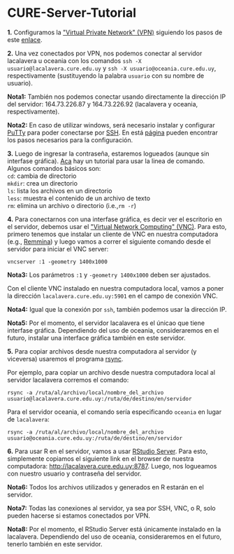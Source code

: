 # CURE-Server-Tutorial


**1.** Configuramos la ["Virtual Private Network" (VPN)](https://es.wikipedia.org/wiki/Red_privada_virtual) siguiendo los pasos de este [enlace](http://wiki.cure.edu.uy/index.php/Como_configurar_conexi%C3%B3n_VPN).



**2.** Una vez conectados por VPN, nos podemos conectar al servidor lacalavera u oceania con los comandos
`ssh -X usuario@lacalavera.cure.edu.uy` y `ssh -X usuario@oceania.cure.edu.uy`, respectivamente (sustituyendo la palabra `usuario` con su nombre de usuario). 

**Nota1:** También nos podemos conectar usando directamente la dirección IP del servidor: 164.73.226.87 y 164.73.226.92 (lacalavera y oceania, respectivamente).

**Nota2:** En caso de utilizar windows, será necesario instalar y configurar [PuTTy](https://www.putty.org/) para poder conectarse por [SSH](https://en.wikipedia.org/wiki/Secure_Shell). En está [página](https://phoenixnap.com/kb/install-putty-on-windows) pueden encontrar los pasos necesarios para la configuración. 

**3.** Luego de ingresar la contraseña, estaremos logueados (aunque sin interfase gráfica). [Aca](https://fortinux.gitbooks.io/humble_tips/content/usando_la_linea_de_comandos/) hay un tutorial para usar la linea de comando. 
Algunos comandos básicos son:  
```cd```: cambia de directorio  
```mkdir```: crea un directorio  
```ls```: lista los archivos en un directorio  
```less```: muestra el contenido de un archivo de texto  
```rm```: elimina un archivo o directorio (i.e.,```rm -r```)

**4.** Para conectarnos con una interfase gráfica, es decir ver el escritorio en el servidor, debemos usar el ["Virtual Network Computing" (VNC)](https://es.wikipedia.org/wiki/VNC). Para esto, primero tenemos que instalar un cliente de VNC en nuestra computadora (e.g., [Remmina](https://remmina.org)) y luego vamos a correr el siguiente comando desde el servidor para iniciar el VNC server:
```
vncserver :1 -geometry 1400x1000 
```

**Nota3:** Los parámetros ```:1``` y ```-geometry 1400x1000``` deben ser ajustados.

Con el cliente VNC instalado en nuestra computadora local, vamos a poner la dirección ```lacalavera.cure.edu.uy:5901``` en el campo de conexión VNC.

**Nota4:** Igual que la conexión por ```ssh```, también podemos usar la dirección IP.

**Nota5:** Por el momento, el servidor lacalavera es el únicao que tiene interfase gráfica. Dependiendo del uso de oceania, consideraremos en el futuro, instalar una interface gráfica también en este servidor.

**5.** Para copiar archivos desde nuestra computadora al servidor (y viceversa) usaremos el programa [rsync](https://kyup.com/tutorials/copy-files-rsync-ssh/).

Por ejemplo, para copiar un archivo desde nuestra computadora local al servidor lacalavera corremos el comando:

```
rsync -a /ruta/al/archivo/local/nombre_del_archivo usuario@lacalavera.cure.edu.uy:/ruta/de/destino/en/servidor
```

Para el servidor oceania, el comando sería especificando `oceania` en lugar de `lacalavera`:

```
rsync -a /ruta/al/archivo/local/nombre_del_archivo usuario@oceania.cure.edu.uy:/ruta/de/destino/en/servidor
```

**6.** Para usar R en el servidor, vamos a usar [RStudio Server](https://www.rstudio.com/products/rstudio/#rstudio-server). Para esto, simplemente copiamos el siguiente link en el browser de nuestra computadora: http://lacalavera.cure.edu.uy:8787. Luego, nos logueamos con nuestro usuario y contraseña del servidor.  

**Nota6:** Todos los archivos utilizados y generados en R estarán en el servidor. 

**Nota7:** Todas las conexiones al servidor, ya sea por SSH, VNC, o R, solo pueden hacerse si estamos conectados por VPN.

**Nota8:** Por el momento, el RStudio Server está únicamente instalado en la lacalavera. Dependiendo del uso de oceania, consideraremos en el futuro, tenerlo también en este servidor.
